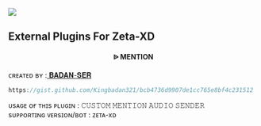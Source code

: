 <a><img src='https://i.imgur.com/tWQ3jdI.jpeg'/></a>
## External Plugins For Zeta-XD


<h4 align="center">  ᐉ MENTION</h1>

   ᴄʀᴇᴀᴛᴇᴅ ʙʏ :<a href="http://www.github.com/Kingbadan321">  𝐁𝐀𝐃𝐀𝐍-𝐒𝐄𝐑</a>

```js
https://gist.github.com/Kingbadan321/bcb4736d9907de1cc765e8bf4c231512
```
ᴜsᴀɢᴇ ᴏғ ᴛʜɪs ᴘʟᴜɢɪɴ :
𝙲𝚄𝚂𝚃𝙾𝙼 𝙼𝙴𝙽𝚃𝙸𝙾𝙽 𝙰𝚄𝙳𝙸𝙾 𝚂𝙴𝙽𝙳𝙴𝚁<br /> 
sᴜᴘᴘᴏʀᴛɪɴɢ ᴠᴇʀsɪᴏɴ/ʙᴏᴛ : ᴢᴇᴛᴀ-xᴅ
<br />
<br />

